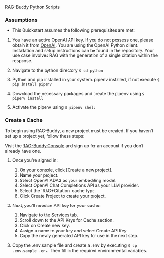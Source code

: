  RAG-Buddy Python Scripts

### Assumptions
- This Quickstart assumes the following prerequisites are met:

1. You have an active OpenAI API key. If you do not possess one, please obtain it from [OpenAI]('https://platform.openai.com/api-keys').
You are using the OpenAI Python client. Installation and setup instructions can be found in the repository.
Your use case involves RAG with the generation of a single citation within the response.

2. Navigate to the python directory `$ cd python`

3. Python and pip installed in your system.
pipenv installed, if not execute `$ pip install pipenv`

4. Download the necessary packages and create the pipenv using `$ pipenv install`

5. Activate the pipenv using `$ pipenv shell`

### Create a Cache
To begin using RAG-Buddy, a new project must be created. If you haven’t set up a project yet, follow these steps:

Visit the [RAG-Buddy Console]('https://www.ragbuddy.ai/') and sign up for an account if you don’t already have one.

 1. Once you’re signed in:

    1. On your console, click [Create a new project].
    2. Name your project.
    3. Select OpenAI:ADA2 as your embedding model.
    4. Select OpenAI Chat Completions API as your LLM provider.
    5. Select the 'RAG+Citation' cache type.
    6. Click Create Project to create your project.

2. Next, you’ll need an API key for your cache:

    1. Navigate to the Services tab.
    2. Scroll down to the API Keys for Cache section.
    3. Click on Create new key.
    4. Assign a name to your key and select Create API Key.
    5. Copy the newly generated API key for use in the next step.

3. Copy the .env.sample file and create a .env by executing `$ cp .env.sample .env`.
Then fill in the required environmental variables.